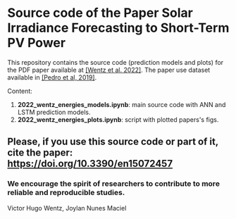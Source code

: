 # Source code of the Paper Solar Irradiance Forecasting to Short-Term PV Power

This repository contains the source code (prediction models and plots) for the PDF paper available at [[Wentz et al. 2022]](https://doi.org/10.3390/en15072457). The paper use dataset available in [[Pedro et al, 2019]](https://https://zenodo.org/record/2826939).

Content:
1. **2022_wentz_energies_models.ipynb**: main source code with ANN and LSTM prediction models.
2. **2022_wentz_energies_plots.ipynb**: script with plotted papers's figs.

## Please, if you use this source code or part of it, cite the paper: https://doi.org/10.3390/en15072457

### We encourage the spirit of researchers to contribute to more reliable and reproducible studies.

Victor Hugo Wentz, Joylan Nunes Maciel
